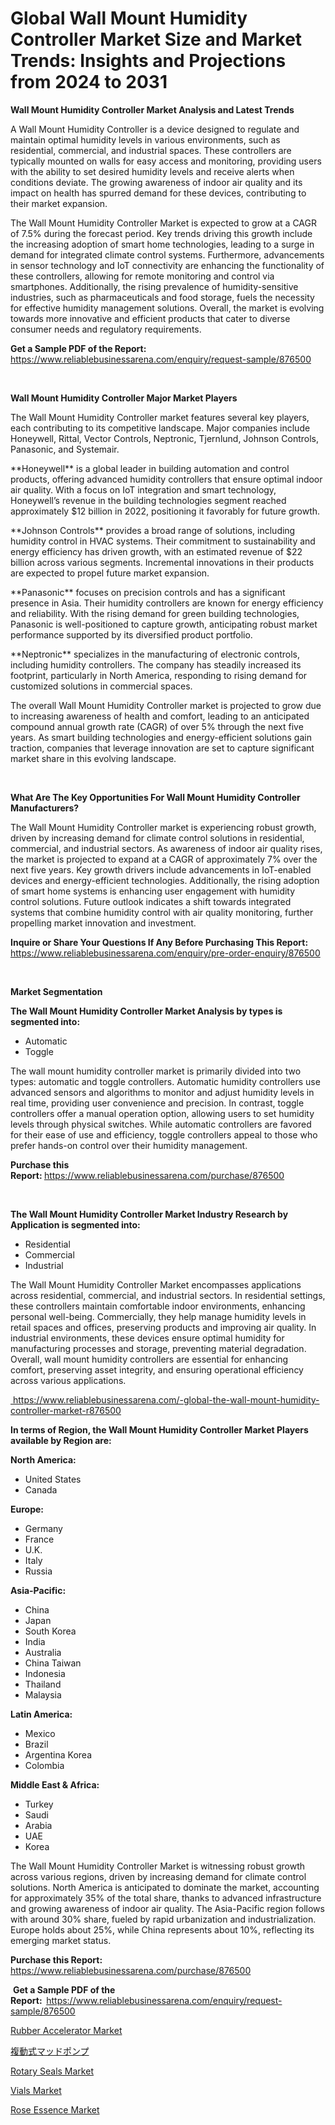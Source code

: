 <p><h1>Global Wall Mount Humidity Controller Market Size and Market Trends: Insights and Projections from 2024 to 2031</h1></p><p><strong>Wall Mount Humidity Controller Market Analysis and Latest Trends</strong></p>
<p><p>A Wall Mount Humidity Controller is a device designed to regulate and maintain optimal humidity levels in various environments, such as residential, commercial, and industrial spaces. These controllers are typically mounted on walls for easy access and monitoring, providing users with the ability to set desired humidity levels and receive alerts when conditions deviate. The growing awareness of indoor air quality and its impact on health has spurred demand for these devices, contributing to their market expansion.</p><p>The Wall Mount Humidity Controller Market is expected to grow at a CAGR of 7.5% during the forecast period. Key trends driving this growth include the increasing adoption of smart home technologies, leading to a surge in demand for integrated climate control systems. Furthermore, advancements in sensor technology and IoT connectivity are enhancing the functionality of these controllers, allowing for remote monitoring and control via smartphones. Additionally, the rising prevalence of humidity-sensitive industries, such as pharmaceuticals and food storage, fuels the necessity for effective humidity management solutions. Overall, the market is evolving towards more innovative and efficient products that cater to diverse consumer needs and regulatory requirements.</p></p>
<p><strong>Get a Sample PDF of the Report:&nbsp;</strong> <a href="https://www.reliablebusinessarena.com/enquiry/request-sample/876500">https://www.reliablebusinessarena.com/enquiry/request-sample/876500</a></p>
<p>&nbsp;</p>
<p><strong>Wall Mount Humidity Controller Major Market Players</strong></p>
<p><p>The Wall Mount Humidity Controller market features several key players, each contributing to its competitive landscape. Major companies include Honeywell, Rittal, Vector Controls, Neptronic, Tjernlund, Johnson Controls, Panasonic, and Systemair. </p><p>**Honeywell** is a global leader in building automation and control products, offering advanced humidity controllers that ensure optimal indoor air quality. With a focus on IoT integration and smart technology, Honeywell’s revenue in the building technologies segment reached approximately $12 billion in 2022, positioning it favorably for future growth.</p><p>**Johnson Controls** provides a broad range of solutions, including humidity control in HVAC systems. Their commitment to sustainability and energy efficiency has driven growth, with an estimated revenue of $22 billion across various segments. Incremental innovations in their products are expected to propel future market expansion.</p><p>**Panasonic** focuses on precision controls and has a significant presence in Asia. Their humidity controllers are known for energy efficiency and reliability. With the rising demand for green building technologies, Panasonic is well-positioned to capture growth, anticipating robust market performance supported by its diversified product portfolio.</p><p>**Neptronic** specializes in the manufacturing of electronic controls, including humidity controllers. The company has steadily increased its footprint, particularly in North America, responding to rising demand for customized solutions in commercial spaces.</p><p>The overall Wall Mount Humidity Controller market is projected to grow due to increasing awareness of health and comfort, leading to an anticipated compound annual growth rate (CAGR) of over 5% through the next five years. As smart building technologies and energy-efficient solutions gain traction, companies that leverage innovation are set to capture significant market share in this evolving landscape.</p></p>
<p>&nbsp;</p>
<p><strong>What Are The Key Opportunities For Wall Mount Humidity Controller Manufacturers?</strong></p>
<p><p>The Wall Mount Humidity Controller market is experiencing robust growth, driven by increasing demand for climate control solutions in residential, commercial, and industrial sectors. As awareness of indoor air quality rises, the market is projected to expand at a CAGR of approximately 7% over the next five years. Key growth drivers include advancements in IoT-enabled devices and energy-efficient technologies. Additionally, the rising adoption of smart home systems is enhancing user engagement with humidity control solutions. Future outlook indicates a shift towards integrated systems that combine humidity control with air quality monitoring, further propelling market innovation and investment.</p></p>
<p><strong>Inquire or Share Your Questions If Any Before Purchasing This Report:</strong> <a href="https://www.reliablebusinessarena.com/enquiry/pre-order-enquiry/876500">https://www.reliablebusinessarena.com/enquiry/pre-order-enquiry/876500</a></p>
<p>&nbsp;</p>
<p><strong>Market Segmentation</strong></p>
<p><strong>The Wall Mount Humidity Controller Market Analysis by types is segmented into:</strong></p>
<p><ul><li>Automatic</li><li>Toggle</li></ul></p>
<p><p>The wall mount humidity controller market is primarily divided into two types: automatic and toggle controllers. Automatic humidity controllers use advanced sensors and algorithms to monitor and adjust humidity levels in real time, providing user convenience and precision. In contrast, toggle controllers offer a manual operation option, allowing users to set humidity levels through physical switches. While automatic controllers are favored for their ease of use and efficiency, toggle controllers appeal to those who prefer hands-on control over their humidity management.</p></p>
<p><strong>Purchase this Report:&nbsp;</strong><a href="https://www.reliablebusinessarena.com/purchase/876500">https://www.reliablebusinessarena.com/purchase/876500</a></p>
<p>&nbsp;</p>
<p><strong>The Wall Mount Humidity Controller Market Industry Research by Application is segmented into:</strong></p>
<p><ul><li>Residential</li><li>Commercial</li><li>Industrial</li></ul></p>
<p><p>The Wall Mount Humidity Controller Market encompasses applications across residential, commercial, and industrial sectors. In residential settings, these controllers maintain comfortable indoor environments, enhancing personal well-being. Commercially, they help manage humidity levels in retail spaces and offices, preserving products and improving air quality. In industrial environments, these devices ensure optimal humidity for manufacturing processes and storage, preventing material degradation. Overall, wall mount humidity controllers are essential for enhancing comfort, preserving asset integrity, and ensuring operational efficiency across various applications.</p></p>
<p><a href="https://www.reliablebusinessarena.com/-global-the-wall-mount-humidity-controller-market-r876500">&nbsp;https://www.reliablebusinessarena.com/-global-the-wall-mount-humidity-controller-market-r876500</a></p>
<p><strong>In terms of Region, the Wall Mount Humidity Controller Market Players available by Region are:</strong></p>
<p>
    <p> <strong> North America: </strong>
        <ul>
            <li>United States</li>
            <li>Canada</li>
        </ul>
        </p> 
    <p> <strong> Europe: </strong>
        <ul>
            <li>Germany</li>
            <li>France</li>
            <li>U.K.</li>
            <li>Italy</li>
            <li>Russia</li>
        </ul>
        </p> 
    <p> <strong> Asia-Pacific: </strong>
        <ul>
            <li>China</li>
            <li>Japan</li>
            <li>South Korea</li>
            <li>India</li>
            <li>Australia</li>
            <li>China Taiwan</li>
            <li>Indonesia</li>
            <li>Thailand</li>
            <li>Malaysia</li>
        </ul>
        </p> 
    <p> <strong> Latin America: </strong>
        <ul>
            <li>Mexico</li>
            <li>Brazil</li>
            <li>Argentina Korea</li>
            <li>Colombia</li>
        </ul>
        </p> 
    <p> <strong> Middle East & Africa: </strong>
        <ul>
            <li>Turkey</li>
            <li>Saudi</li>
            <li>Arabia</li>
            <li>UAE</li>
            <li>Korea</li>
        </ul>
    </p>
    </p>
<p><p>The Wall Mount Humidity Controller Market is witnessing robust growth across various regions, driven by increasing demand for climate control solutions. North America is anticipated to dominate the market, accounting for approximately 35% of the total share, thanks to advanced infrastructure and growing awareness of indoor air quality. The Asia-Pacific region follows with around 30% share, fueled by rapid urbanization and industrialization. Europe holds about 25%, while China represents about 10%, reflecting its emerging market status.</p></p>
<p><strong>Purchase this Report: </strong><a href="https://www.reliablebusinessarena.com/purchase/876500">https://www.reliablebusinessarena.com/purchase/876500</a></p>
<p>&nbsp;<strong>Get a Sample PDF of the Report:&nbsp;&nbsp;</strong><a href="https://www.reliablebusinessarena.com/enquiry/request-sample/876500">https://www.reliablebusinessarena.com/enquiry/request-sample/876500</a></p>
<p><strong></strong></p>
<p><p><a href="https://www.linkedin.com/pulse/what-factors-influence-rubber-accelerator-market-coming-years-ppndc?trackingId=VYAhyl7uSiO9UoH0EJrezw%3D%3D">Rubber Accelerator Market</a></p><p><a href="https://medium.com/@royfoote921/double-acting-mud-pump-market-%E3%81%AE%E3%82%B0%E3%83%AD%E3%83%BC%E3%83%90%E3%83%AB%E5%B8%82%E5%A0%B4%E6%A6%82%E8%A6%81%E3%81%AF-%E4%B8%96%E7%95%8C%E3%81%8A%E3%82%88%E3%81%B3%E4%B8%BB%E8%A6%81%E5%B8%82%E5%A0%B4%E3%81%AB%E3%81%8A%E3%81%91%E3%82%8B%E6%A5%AD%E7%95%8C%E3%81%AB%E5%BD%B1%E9%9F%BF%E3%82%92%E4%B8%8E%E3%81%88%E3%82%8B%E4%B8%BB%E8%A6%81%E3%81%AA%E3%83%88%E3%83%AC%E3%83%B3%E3%83%89%E3%81%AB%E3%81%A4%E3%81%84%E3%81%A6-%E7%8B%AC%E8%87%AA%E3%81%AE%E8%A6%96%E7%82%B9%E3%82%92%E6%8F%90%E4%BE%9B%E3%81%97%E3%81%BE%E3%81%99-013102141847">複動式マッドポンプ</a></p><p><a href="https://www.linkedin.com/pulse/market-trends-global-rotary-seals-forecast-analysis-2024-2031-1sfic?trackingId=OaelnsEtSvGgrshRadX%2Frg%3D%3D">Rotary Seals Market</a></p><p><a href="https://medium.com/@stevenlane654/navigating-the-global-vials-market-from-trends-to-strategy-for-period-from-2024-to-2031-d642d36f07bf">Vials Market</a></p><p><a href="https://issuu.com/reportprime-2/docs/rose-essence-market-size-2030.pptx_0c0a380a21494c">Rose Essence Market</a></p></p>